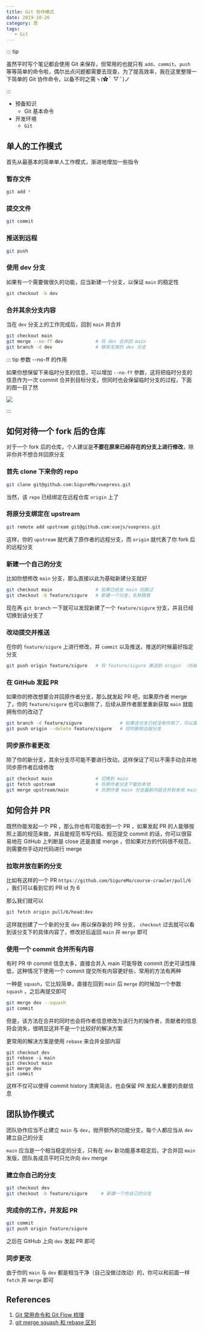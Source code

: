 ```yaml
---
title: Git 协作模式
date: 2019-10-26
category: 思
tags:
   - Git
---
```


::: tip

虽然平时写个笔记都会使用 Git 来保存，但常用的也就只有 `add`、`commit`、`push` 等等简单的命令啦，偶尔出点问题都需要去现查，为了提高效率，我在这里整理一下简单的 Git 协作命令，以备不时之需ヽ(✿ ﾟ ▽ ﾟ)ノ

:::

<!-- more -->

-  预备知识
   -  Git 基本命令
-  开发环境
   -  `Git`

## 单人的工作模式

首先从最基本的简单单人工作模式，渐进地增加一些指令

### 暂存文件

```bash
git add *
```

### 提交文件

```bash
git commit
```

### 推送到远程

```bash
git push
```

### 使用 dev 分支

如果有一个需要做很久的功能，应当新建一个分支，以保证 `main` 的稳定性

```bash
git checkout -b dev
```

### 合并其余分支内容

当在 `dev` 分支上的工作完成后，回到 `main` 并合并

```bash
git checkout main
git merge --no-ff dev            # 将 dev 合并回 main
git branch -d dev                # 移除无用的 dev 分支
```

::: tip 参数 --no-ff 的作用

如果你想保留下来临时分支的信息，可以增加 `--no-ff` 参数，这将把临时分支的信息作为一次 commit 合并到目标分支，但同时也会保留临时分支的过程，下面的图一目了然

![](../img/git-collaboration/git-collaboration01.png)

:::

## 如何对待一个 fork 后的仓库

对于一个 fork 后的仓库，个人建议是**不要在原来已经存在的分支上进行修改**，除非你并不想合并回原分支

### 首先 clone 下来你的 repo

```bash
git clone git@github.com:SigureMo/vuepress.git
```

当然，该 `repo` 已经绑定在远程仓库 `origin` 上了

### 将原分支绑定在 upstream

```bash
git remote add upstream git@github.com:vuejs/vuepress.git
```

这样，你的 `upstream` 就代表了原作者的远程分支，而 `origin` 就代表了你 fork 后的远程分支

### 新建一个自己的分支

比如你想修改 `main` 分支，那么直接以此为基础新建分支就好

```bash
git checkout main                # 如果已经在 main 则跳过
git checkout -b feature/sigure   # 新建一个分支，名称随意
```

现在再 `git branch` 一下就可以发现新建了一个 `feature/sigure` 分支，并且已经切换到该分支了

### 改动提交并推送

在你的 `feature/sigure` 上进行修改，并 `commit` 以及推送，推送的时候最好指定分支

```bash
git push origin feature/sigure   # 将 feature/sigure 推送到 origin （也就是你 fork 后的 repo）
```

### 在 GitHub 发起 PR

如果你的修改想要合并回原作者分支，那么就发起 PR 吧，如果原作者 merge 了，你的 `feature/sigure` 也可以删除了，后续从原作者那里重新获取 `main` 就能拥有你的改动了

```bash
git branch -d feature/sigure              # 如果该分支已经没有作用了，可以直接删除
git push origin --delete feature/sigure   # 同时删除远程分支
```

### 同步原作者更改

除了你的新分支，其余分支尽可能不要进行改动，这样保证了可以不需手动合并地同步原作者后续修改

```bash
git checkout main                # 切换到 main
git fetch upstream               # 将原作者分支下载到本地
git merge upstream/main          # 将原作者 main 分支最新内容合并到本地 main
```

## 如何合并 PR

既然你能发起一个 PR ，那么你也有可能收到一个 PR ，如果发起 PR 的人能够按照上面的规范来做，并且能规范书写代码、规范提交 commit 的话，你可以很容易地在 GitHub 上判断是 close 还是直接 merge ，但如果对方的代码很不规范，则需要你手动对代码进行 merge

### 拉取并放在新的分支

比如有这样的一个 PR `https://github.com/SigureMo/course-crawler/pull/6` ，我们可以看到它的 PR id 为 6

那么我们就可以

```bash
git fetch origin pull/6/head:dev
```

这样就创建了一个新的分支 `dev` 用以保存新的 PR 分支， `checkout` 过去就可以看到该分支下的具体内容了，修改好后返回 `main` 并 `merge` 即可

### 使用一个 commit 合并所有内容

有时 PR 中 commit 信息太多，直接合并入 main 可能导致 commit 历史可读性降低，这种情况下使用一个 commit 提交所有内容更好些，常用的方法有两种

一种是 `squash`，它比较简单，直接在回到 `main` 后 `merge` 的时候加一个参数 `squash` ，之后再提交即可

```bash
git merge dev --squash
git commit
```

但是，该方法在合并的同时也会将作者信息修改为该行为的操作者，贡献者的信息将会消失，很明显这并不是一个比较好的解决方案

更常用的解决方案是使用 `rebase` 来合并全部内容

```
git checkout dev
git rebase -i main
git checkout main
git merge dev
git commit
```

这样不仅可以使得 commit history 清爽简洁，也会保留 PR 发起人重要的贡献信息

## 团队协作模式

团队协作应当不止建立 `main` 与 `dev`，抛开额外的功能分支，每个人都应当从 `dev` 建立自己的分支

`main` 应当是一个相当稳定的分支，只有在 `dev` 新功能基本稳定后，才合并回 `main` 发版，团队各成员平时只允许向 `dev` merge

### 建立你自己的分支

```bash
git checkout dev
git checkout -b feature/sigure     # 新建一个你自己的分支
```

### 完成你的工作，并发起 PR

```bash
git commit
git push origin feature/sigure
```

之后在 GitHub 上向 `dev` 发起 PR 即可

### 同步更改

由于你的 `main` 与 `dev` 都是相当干净（自己没做过改动）的，你可以和前面一样 `fetch` 并 `merge` 即可

## References

1. [Git 常用命令和 Git Flow 梳理](https://www.cnblogs.com/ldy-blogs/p/10529946.html#4416607)
2. [git merge squash 和 rebase 区别](https://www.jianshu.com/p/684a8ae9dcf1)
